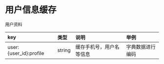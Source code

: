 # 用户信息缓存

用户资料

| key | 类型 | 说明 | 举例 |
| :--- | :--- | :--- | :--- |
| user:{user\_id}:profile | string | 缓存手机号，用户名等信息 | 字典数据进行编码 |



